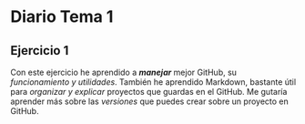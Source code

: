 # Diario Tema 1
## Ejercicio 1

Con este ejercicio he aprendido a ***manejar*** mejor GitHub, su *funcionamiento y utilidades*.
También he aprendido Markdown, bastante útil para *organizar y explicar* proyectos que guardas en el GitHub.
Me gutaría aprender más sobre las *versiones* que puedes crear sobre un proyecto en GitHub.
